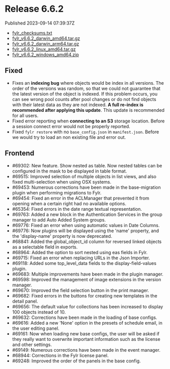 
# Release 6.6.2

Published 2023-09-14 07:39:37Z

* [fylr_checksums.txt](https://s3.eu-central-1.wasabisys.com/fylr-releases/v6.6.2/fylr_checksums.txt)
* [fylr_v6.6.2_darwin_amd64.tar.gz](https://s3.eu-central-1.wasabisys.com/fylr-releases/v6.6.2/fylr_v6.6.2_darwin_amd64.tar.gz)
* [fylr_v6.6.2_darwin_arm64.tar.gz](https://s3.eu-central-1.wasabisys.com/fylr-releases/v6.6.2/fylr_v6.6.2_darwin_arm64.tar.gz)
* [fylr_v6.6.2_linux_amd64.tar.gz](https://s3.eu-central-1.wasabisys.com/fylr-releases/v6.6.2/fylr_v6.6.2_linux_amd64.tar.gz)
* [fylr_v6.6.2_windows_amd64.zip](https://s3.eu-central-1.wasabisys.com/fylr-releases/v6.6.2/fylr_v6.6.2_windows_amd64.zip)

## Fixed

* Fixes an **indexing bug** where objects would be index in all versions. The order of the versions was random, so that we could not guarantee that the latest version of the object is indexed. If this problem occurs, you can see wrong pool counts after pool changes or do not find objects with their latest data as they are not indexed. **A full re-index is recommended after applying this update**. This update is recommended for all users.
* Fixed error reporting when **connecting to an S3** storage location. Before a session connect error would not be properly reported.
* Fixed `fylr restore` with no `base_config.json` in `manifest.json`. Before we would try to load an non existing file and error out.

## Frontend

- #69302: New feature. Show nested as table. Now nested tables can be configured in the mask to be displayed in table format.
- #69515: Improved selection of multiple objects in list views, and also fixed multi-selection when using OSX systems.
- #69453: Numerous corrections have been made in the base-migration plugin when performing migrations to Fylr.
- #69454: Fixed an error in the ACLManager that prevented it from opening when a certain right had no available options.
- #65354: Fixed errors in the date range textual representation.
- #69763: Added a new block in the Authentication Services in the group manager to add Auto Added System groups.
- #69776: Fixed an error when using automatic values in Date Columns.
- #69776: Now plugins will be displayed using the 'name' property, and the 'display-name' property is now deprecated.
- #68841: Added the global_object_id column for reversed linked objects as a selectable field in exports.
- #68964: Added the option to sort nested using eas fields in Fylr.
- #69715: Fixed an error when replacing URLs in the Json Importer.
- #69118: Added some top_level_data fields to the display-field-values plugin.
- #69683: Multiple improvements have been made in the plugin manager.
- #69598: Improved the management of image extensions in the version manager.
- #69670: Improved the field selection button in the print manager.
- #69682: Fixed errors in the buttons for creating new templates in the detail panel.
- #69656: The default value for collections has been increased to display 100 objects instead of 10.
- #69632: Corrections have been made in the loading of base configs.
- #69616: Added a new 'None' option in the presets of schedule email, in the user editing panel.
- #69161: Now when loading new base configs, the user will be asked if they really want to overwrite important information such as the license and other settings.
- #69149: Numerous corrections have been made in the event manager.
- #68944: Corrections in the Fylr license panel.
- #69248: Improved the order of the panels in the base config.